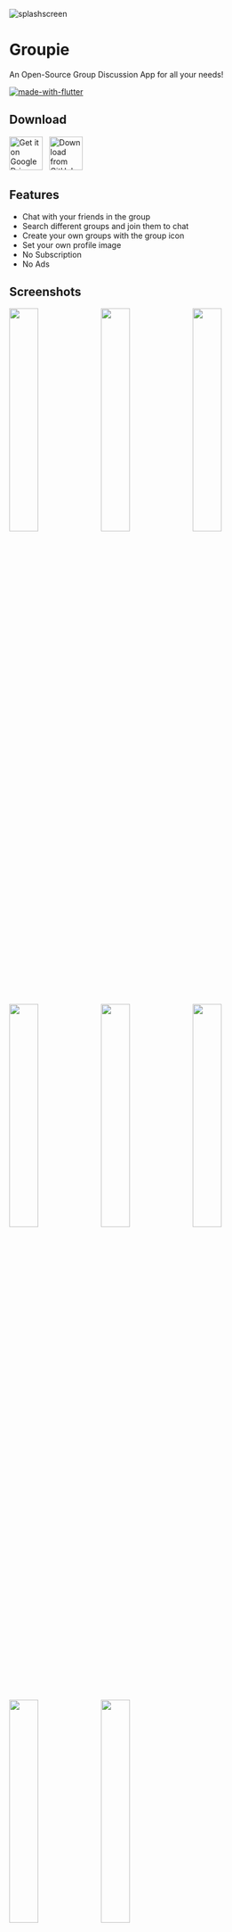 ![splashscreen](https://user-images.githubusercontent.com/61654884/209961217-088cb374-72b3-46a8-b6a8-1500a148e3bc.png)

# Groupie

An Open-Source Group Discussion App for all your needs!

[![made-with-flutter](https://img.shields.io/badge/Made%20with-Flutter-1f425f.svg)](https://flutter.dev/)

## Download

[<img src="https://img.shields.io/badge/Google%20Drive-4285F4?style=for-the-badge&logo=googledrive&logoColor=white"
     alt="Get it on Google Drive"
     height="60">](https://drive.google.com/drive/folders/1MB8VuN34w6NApx-c2ba54x5ygw_x1peX?usp=share_link)
&nbsp;
[<img src="https://img.shields.io/badge/GitHub-181717?logo=github&logoColor=white"
     alt="Download from GitHub"
     height="60">](https://github.com/aryankharvar/groupie_chatapp/releases)

## Features

- Chat with your friends in the group
- Search different groups and join them to chat
- Create your own groups with the group icon
- Set your own profile image
- No Subscription
- No Ads

## Screenshots

<img src="https://user-images.githubusercontent.com/61654884/209937398-66912e83-04b6-4f86-8d7a-bf7318b098a3.jpg" width="32%"> <img src="https://user-images.githubusercontent.com/61654884/209938814-20a9f586-9171-40db-b194-91e4f661f815.jpg" width="32%"> <img src="https://user-images.githubusercontent.com/61654884/209937396-33707a41-8dac-483f-baed-66ada0e7c3b4.jpg" width="32%"> <img src="https://user-images.githubusercontent.com/61654884/209937389-30272e3e-6d39-47c3-b2f9-6034f202a839.jpg" width="32%"> <img src="https://user-images.githubusercontent.com/61654884/209937386-879ed450-5d64-4645-a52d-37cebcdd1411.jpg" width="32%"> <img src="https://user-images.githubusercontent.com/61654884/209937390-a98c8612-4916-4cb3-8f76-c6286b31d294.jpg" width="32%"> <img src="https://user-images.githubusercontent.com/61654884/209937391-d4b445a8-074e-4ec0-b178-d9fd9dfa2a8a.jpg" width="32%"> <img src="https://user-images.githubusercontent.com/61654884/209937393-35761225-b291-45ed-b0bc-20efbf8830ff.jpg" width="32%"> 
